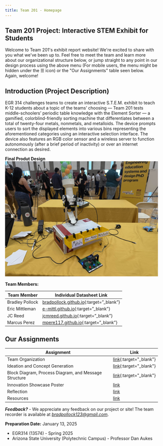 ```yaml
---
title: Team 201 - Homepage
---
```


## Team 201 Project: Interactive STEM Exhibit for Students

Welcome to Team 201's exhibit report website! We're excited to share with you what we've been up to. Feel free to meet the team and learn more about our organizational structure below, or jump straight to any point in our design process using the above menu (For mobile users, the menu might be hidden under the &#9776; icon) or the "Our Assignments" table seen below. Again, welcome!

## Introduction (Project Description)
EGR 314 challenges teams to create an interactive S.T.E.M. exhibit to teach K-12 students about a topic of the teams’ choosing — Team 201 tests middle-schoolers’ periodic table knowledge with the Element Sorter — a gamified, colorblind-friendly sorting machine that differentiates between a total of twenty-four metals, nonmetals, and metalloids. The device prompts users to sort the displayed elements into various bins representing the aforementioned categories using an interactive selection interface. The device also features an RGB color sensor and a wireless server to function autonomously (after a brief period of inactivity) or over an internet connection as desired.

**Final Produt Design**
![ElementSorter](static/Images/ElementSorter.jpg)

**Team Members:**

| **Team Member** | **Individual Datasheet Link** |
| --- | ----|
| Bradley Pollock | [bradpollock.github.io](https://bradpollock.github.io/){:target=”_blank”} |
| Eric Mittleman |[e-mittl.github.io](https://e-mittl.github.io){:target=”_blank”} |
| JC Reed | [jcmreed.github.io](https://jcmreed.github.io){:target=”_blank”} |
| Marcus Perez | [mpere117.github.io](https://mpere117.github.io/mpere11701.github.io){:target=”_blank”} |



## __Our Assignments__

| Assignment | Link |
|------------|------|
| Team Organization | [link](https://asu-egr314-2025-s-201.github.io/02-TeamOrganization/){:target="_blank"}|
| Ideation and Concept Generation | [link](https://asu-egr314-2025-s-201.github.io/03-IdeationAndConceptGeneration/){:target="_blank"}|
| Block Diagram, Process Diagram, and Message Structure | [link](https://asu-egr314-2025-s-201.github.io/04-Block%20Diagram%2C%20Process%20Diagram%2C%20and%20Message%20Structure/){:target="_blank"} |
| Innovation Showcase Poster | [link](https://asu-egr314-2025-s-201.github.io/05-Poster/) | 
| Reflection | [link](https://asu-egr314-2025-s-201.github.io/06-Reflection/) |
| Resources | [link](https://asu-egr314-2025-s-201.github.io/07-Resources/) |

***Feedback?*** - We appreciate any feedback on our project or site! The team recorder is available at *bradpollock123@gmail.com*.

**Preparation Date:** January 13, 2025

- EGR314 (13574)  -  Spring 2025
- Arizona State University (Polytechnic Campus)  -  Professor Dan Aukes

